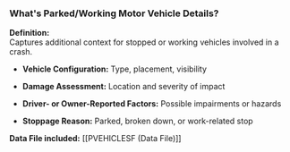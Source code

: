 ### **What's Parked/Working Motor Vehicle Details?**

**Definition:**  
Captures additional context for stopped or working vehicles involved in a crash.

- **Vehicle Configuration:** Type, placement, visibility
    
- **Damage Assessment:** Location and severity of impact
    
- **Driver- or Owner-Reported Factors:** Possible impairments or hazards
    
- **Stoppage Reason:** Parked, broken down, or work-related stop
    

**Data File included:** [[PVEHICLESF (Data File)]]